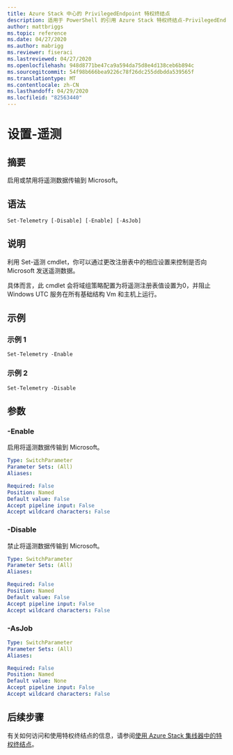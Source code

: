 ```yaml
---
title: Azure Stack 中心的 PrivilegedEndpoint 特权终结点
description: 适用于 PowerShell 的引用 Azure Stack 特权终结点-PrivilegedEndpoint
author: mattbriggs
ms.topic: reference
ms.date: 04/27/2020
ms.author: mabrigg
ms.reviewer: fiseraci
ms.lastreviewed: 04/27/2020
ms.openlocfilehash: 948d8771be47ca9a594da75d8e4d138ceb6b894c
ms.sourcegitcommit: 54f98b666bea9226c78f26dc255ddbdda539565f
ms.translationtype: MT
ms.contentlocale: zh-CN
ms.lasthandoff: 04/29/2020
ms.locfileid: "82563440"
---
```

# <a name="set-telemetry"></a>设置-遥测

## <a name="synopsis"></a>摘要
启用或禁用将遥测数据传输到 Microsoft。

## <a name="syntax"></a>语法

```
Set-Telemetry [-Disable] [-Enable] [-AsJob]
```

## <a name="description"></a>说明
利用 Set-遥测 cmdlet，你可以通过更改注册表中的相应设置来控制是否向 Microsoft 发送遥测数据。

具体而言，此 cmdlet 会将域组策略配置为将遥测注册表值设置为0，并阻止 Windows UTC 服务在所有基础结构 Vm 和主机上运行。

## <a name="examples"></a>示例

### <a name="example-1"></a>示例 1
```
Set-Telemetry -Enable
```

### <a name="example-2"></a>示例 2
```
Set-Telemetry -Disable
```

## <a name="parameters"></a>参数

### <a name="-enable"></a>-Enable
启用将遥测数据传输到 Microsoft。

```yaml
Type: SwitchParameter
Parameter Sets: (All)
Aliases:

Required: False
Position: Named
Default value: False
Accept pipeline input: False
Accept wildcard characters: False
```

### <a name="-disable"></a>-Disable
禁止将遥测数据传输到 Microsoft。

```yaml
Type: SwitchParameter
Parameter Sets: (All)
Aliases:

Required: False
Position: Named
Default value: False
Accept pipeline input: False
Accept wildcard characters: False
```

### <a name="-asjob"></a>-AsJob


```yaml
Type: SwitchParameter
Parameter Sets: (All)
Aliases:

Required: False
Position: Named
Default value: None
Accept pipeline input: False
Accept wildcard characters: False
```

## <a name="next-steps"></a>后续步骤

有关如何访问和使用特权终结点的信息，请参阅[使用 Azure Stack 集线器中的特权终结点](https://docs.microsoft.com/azure-stack/operator/azure-stack-privileged-endpoint)。